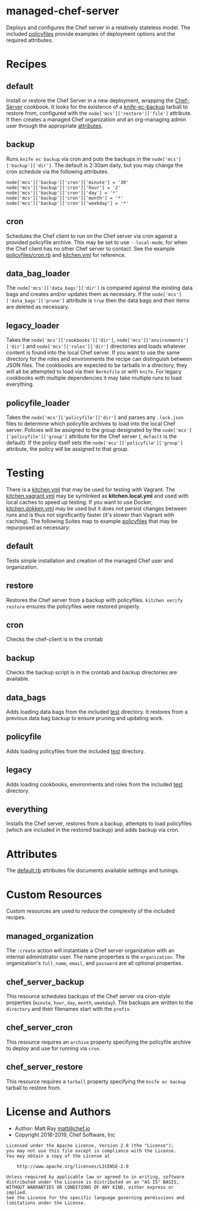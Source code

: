 # managed-chef-server

Deploys and configures the Chef server in a relatively stateless model. The included [policyfiles](policyfiles) provide examples of deployment options and the required attributes.

# Recipes

## default ##

Install or restore the Chef Server in a new deployment, wrapping the [Chef-Server](https://github.com/chef-cookbooks/chef-server) cookbook. It looks for the existence of a [knife-ec-backup](https://github.com/chef/knife-ec-backup) tarball to restore from, configured with the `node['mcs']['restore']['file']` attribute. It then creates a managed Chef organization and an org-managing admin user through the appropriate [attributes](attributes/default.rb#24).

## backup ##

Runs `knife ec backup` via cron and puts the backups in the `node['mcs']['backup']['dir']`. The default is 2:30am daily, but you may change the cron schedule via the following attributes.

    node['mcs']['backup']['cron']['minute'] = '30'
    node['mcs']['backup']['cron']['hour'] = '2'
    node['mcs']['backup']['cron']['day'] = '*'
    node['mcs']['backup']['cron']['month'] = '*'
    node['mcs']['backup']['cron']['weekday'] = '*'

## cron ##

Schedules the Chef client to run on the Chef server via cron against a provided policyfile archive. This may be set to use `--local-mode`, for when the Chef client has no other Chef server to contact. See the example [policyfiles/cron.rb](policyfiles/cron.rb) and [kitchen.yml](kitchen.yml) for reference.

## data_bag_loader ##

The `node['mcs']['data_bags']['dir']` is compared against the existing data bags and creates and/or updates them as necessary. If the `node['mcs']['data_bags']['prune']` attribute is `true` then the data bags and their items are deleted as necessary.

## legacy_loader ##

Takes the `node['mcs']['cookbooks']['dir']`, `node['mcs']['environments']['dir']` and `node['mcs']['roles']['dir']` directories and loads whatever content is found into the local Chef server. If you want to use the same directory for the roles and environments the recipe can distinguish between JSON files. The cookbooks are expected to be tarballs in a directory, they will all be attempted to load via their `Berksfile` or with `knife`. For legacy cookbooks with multiple dependencies it may take multiple runs to load everything.

## policyfile_loader ##

Takes the `node['mcs']['policyfile']['dir']` and parses any `.lock.json` files to determine which policyfile archives to load into the local Chef server. Policies will be assigned to the group designated by the `node['mcs']['policyfile']['group']` attribute for the Chef server (`_default` is the default). If the policy itself sets the `node['mcs']['policyfile']['group']` attribute, the policy will be assigned to that group.

# Testing

There is a [kitchen.yml](kitchen.yml) that may be used for testing with Vagrant. The [kitchen.vagrant.yml](kitchen.vagrant.yml) may be symlinked as **kitchen.local.yml** and used with local caches to speed up testing. If you want to use Docker, [kitchen.dokken.yml](kitchen.dokken.yml) may be used but it does not persist changes between runs and is thus not significantly faster (it's slower than Vagrant with caching). The following Suites map to example [policyfiles](policyfiles) that may be repurposed as necessary:

## default

Tests simple installation and creation of the managed Chef user and organization.

## restore

Restores the Chef server from a backup with policyfiles. `kitchen verify restore` ensures the policyfiles were restored properly.

## cron

Checks the chef-client is in the crontab

## backup

Checks the backup script is in the crontab and backup directories are available.

## data_bags

Adds loading data bags from the included [test](test) directory. It restores from a previous data bag backup to ensure pruning and updating work.

## policyfile

Adds loading policyfiles from the included [test](test) directory.

## legacy

Adds loading cookbooks, environments and roles from the included [test](test) directory.

## everything

Installs the Chef server, restores from a backup, attempts to load policyfiles (which are included in the restored backup) and adds backup via cron.

# Attributes
The [default.rb](attributes/default.rb) attributes file documents available settings and tunings.

# Custom Resources

Custom resources are used to reduce the complexity of the included recipes.

## managed_organization

The `:create` action will instantiate a Chef server organization with an internal administrator user. The name properties is the `organization`. The organization's `full_name`, `email`, and `password` are all optional properties.

## chef_server_backup

This resource schedules backups of the Chef server via cron-style properties (`minute`, `hour`, `day`, `month`, `weekday`). The backups are written to the `directory` and their filenames start with the `prefix`.

## chef_server_cron

This resource requires an `archive` property specifying the policyfile archive to deploy and use for running via `cron`.

## chef_server_restore

This resource requires a `tarball` property specifying the `knife ec backup` tarball to restore from.

# License and Authors

- Author: Matt Ray [matt@chef.io](mailto:matt@chef.io)
- Copyright 2018-2019, Chef Software, Inc

```text
Licensed under the Apache License, Version 2.0 (the "License");
you may not use this file except in compliance with the License.
You may obtain a copy of the License at

    http://www.apache.org/licenses/LICENSE-2.0

Unless required by applicable law or agreed to in writing, software
distributed under the License is distributed on an "AS IS" BASIS,
WITHOUT WARRANTIES OR CONDITIONS OF ANY KIND, either express or implied.
See the License for the specific language governing permissions and
limitations under the License.
```
